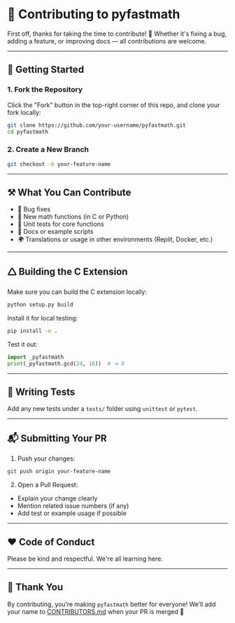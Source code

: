 # 🤝 Contributing to pyfastmath

First off, thanks for taking the time to contribute! 🙌
Whether it's fixing a bug, adding a feature, or improving docs — all contributions are welcome.

---

## 🧰 Getting Started

### 1. Fork the Repository

Click the "Fork" button in the top-right corner of this repo, and clone your fork locally:

```bash
git clone https://github.com/your-username/pyfastmath.git
cd pyfastmath
```

### 2. Create a New Branch

```bash
git checkout -b your-feature-name
```

---

## ⚒ What You Can Contribute

* 🐞 Bug fixes
* 🚀 New math functions (in C or Python)
* 🧪 Unit tests for core functions
* 📝 Docs or example scripts
* 🌍 Translations or usage in other environments (Replit, Docker, etc.)

---

## 🛆 Building the C Extension

Make sure you can build the C extension locally:

```bash
python setup.py build
```

Install it for local testing:

```bash
pip install -e .
```

Test it out:

```python
import _pyfastmath
print(_pyfastmath.gcd(24, 16))  # ➔ 8
```

---

## 🦪 Writing Tests

Add any new tests under a `tests/` folder using `unittest` or `pytest`.

---

## 📬 Submitting Your PR

1. Push your changes:

```bash
git push origin your-feature-name
```

2. Open a Pull Request:

* Explain your change clearly
* Mention related issue numbers (if any)
* Add test or example usage if possible

---

## ❤️ Code of Conduct

Please be kind and respectful. We're all learning here.

---

## 🙏 Thank You

By contributing, you’re making `pyfastmath` better for everyone!
We’ll add your name to [CONTRIBUTORS.md](CONTRIBUTORS.md) when your PR is merged 🎉

